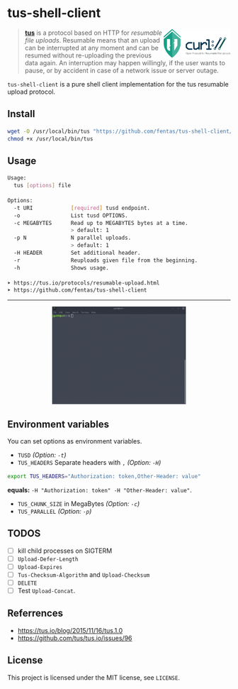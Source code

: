 # tus-shell-client

<img alt="Tus logo" src="https://github.com/fentas/tus-shell-client/blob/assets/tus-shell-client.png?raw=true" width="30%" align="right" />


> [**tus**](https://tus.io/) is a protocol based on HTTP for *resumable file uploads*. Resumable
> means that an upload can be interrupted at any moment and can be resumed without
> re-uploading the previous data again. An interruption may happen willingly, if
> the user wants to pause, or by accident in case of a network issue or server
> outage.

`tus-shell-client` is a pure shell client implementation for the tus resumable upload protocol.

## Install
```sh
wget -O /usr/local/bin/tus "https://github.com/fentas/tus-shell-client/blob/master/bin/tus?raw=true"
chmod +x /usr/local/bin/tus
```

## Usage
```sh
Usage:
  tus [options] file

Options:
  -t URI            [required] tusd endpoint.
  -o                List tusd OPTIONS.
  -c MEGABYTES      Read up to MEGABYTES bytes at a time.
                    > default: 1
  -p N              N parallel uploads.
                    > default: 1
  -H HEADER         Set additional header.
  -r                Reuploads given file from the beginning.
  -h                Shows usage.

➤ https://tus.io/protocols/resumable-upload.html
➤ https://github.com/fentas/tus-shell-client

```
---
<p align="center">
  <img alt="Tus usage" src="https://github.com/fentas/tus-shell-client/blob/assets/tus-shell-client.gif?raw=true" width="60%" />
</p>

## Environment variables
You can set options as environment variables.
- `TUSD` _(Option: `-t`)_
- `TUS_HEADERS` Separate headers with `,` _(Option: `-H`)_
```sh
export TUS_HEADERS="Authorization: token,Other-Header: value"
```
**equals:** `-H "Authorization: token" -H "Other-Header: value"`.
- `TUS_CHUNK_SIZE` in MegaBytes _(Option: `-c`)_
- `TUS_PARALLEL` _(Option: `-p`)_

## TODOS
- [ ] kill child processes on SIGTERM
- [ ] `Upload-Defer-Length`
- [ ] `Upload-Expires`
- [ ] `Tus-Checksum-Algorithm` and `Upload-Checksum`
- [ ] `DELETE`
- [ ] Test `Upload-Concat`.

## Referrences
- https://tus.io/blog/2015/11/16/tus.1.0
- https://github.com/tus/tus.io/issues/96

## License
This project is licensed under the MIT license, see `LICENSE`.
